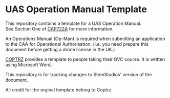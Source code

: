 # UAS Operation Manual Template

This repository contains a template for a UAS Operation Manual.  
See Section One of [CAP722A](https://publicapps.caa.co.uk/docs/33/CAP722A-UASOSC.pdf) for more information.  

An Operations Manual (Op-Man) is required when submitting an application to the CAA for Operational Authorisation. (i.e. you need prepare this document before getting a drone license in the UK.)

[COPTRZ](https://coptrz.com/) provides a template to people taking their GVC course. It is written using Microsoft Word.  

This repository is for tracking changes to StemStudios' version of the document.  

All credit for the orginal template belong to Coptrz.
